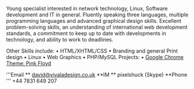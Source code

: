Young specialist interested in network technology, Linux, Software
development and IT in general.
Fluently speaking three languages, multiple programming languages and
advanced graphical design skills.
Excellent problem-solving skills, an understanding of international web
development standards, a commitment
to keep up to date with developments in technology, and ability to work
to deadlines.

Other Skills include:
• HTML/XHTML/CSS
• Branding and general Print design
• Linux
• Web Graphics
• PHP/MySQL
Projects:
• [Google Chrome Theme: Pink
Floyd](https://chrome.google.com/webstore/detail/pink-floyd-the-wall/kpkeomdjahkcjckfbhpdaflfmiahnaaa)

'''Email **
david@vivaladesign.co.uk
**IM **
pixelshuck (Skype)
**Phone '''
\+44 7831 649 207